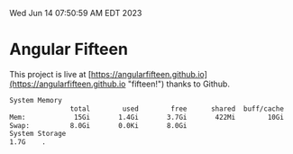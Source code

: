 Wed Jun 14 07:50:59 AM EDT 2023

# Angular Fifteen


This project is live at [https://angularfifteen.github.io](https://angularfifteen.github.io "fifteen!") thanks to Github.

```bash
System Memory
               total        used        free      shared  buff/cache   available
Mem:            15Gi       1.4Gi       3.7Gi       422Mi        10Gi        13Gi
Swap:          8.0Gi       0.0Ki       8.0Gi
System Storage
1.7G	.
